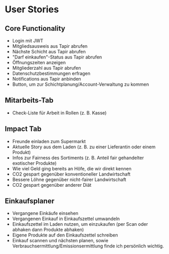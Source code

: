 # User Stories

## Core Functionality

* Login mit JWT
* Mitgliedsausweis aus Tapir abrufen
* Nächste Schicht aus Tapir abrufen
* "Darf einkaufen"-Status aus Tapir abrufen
* Öffnungszeiten anzeigen
* Mitgliederzahl aus Tapir abrufen
* Datenschutzbestimmungen erfragen
* Notifications aus Tapir anbinden
* Button, um zur Schichtplanung/Account-Verwaltung zu kommen

## Mitarbeits-Tab

* Check-Liste für Arbeit in Rollen (z. B. Kasse) 

## Impact Tab

* Freunde einladen zum Supermarkt
* Aktuelle Story aus dem Laden (z. B. zu einer Lieferantin oder einem Produkt)
* Infos zur Fairness des Sortiments (z. B. Anteil fair gehandelter exotischer Produkte)
* Wie viel Geld ging bereits an Höfe, die wir direkt kennen
* CO2 gespart gegenüber konventioneller Landwirtschaft
* Bessere Löhne gegenüber nicht-fairer Landwirtschaft
* CO2 gespart gegenüber anderer Diät

## Einkaufsplaner

* Vergangene Einkäufe einsehen
* Vergangenen Einkauf in Einkaufszettel umwandeln
* Einkaufszettel im Laden nutzen, um einzukaufen (per Scan oder abhaken dann Produkte abhaken)
* Eigene Produkte auf den Einkaufszettel schreiben
* Einkauf scannen und nächsten planen, sowie Verbrauchsermittlung/Emissionsermittlung finde ich persönlich wichtig.